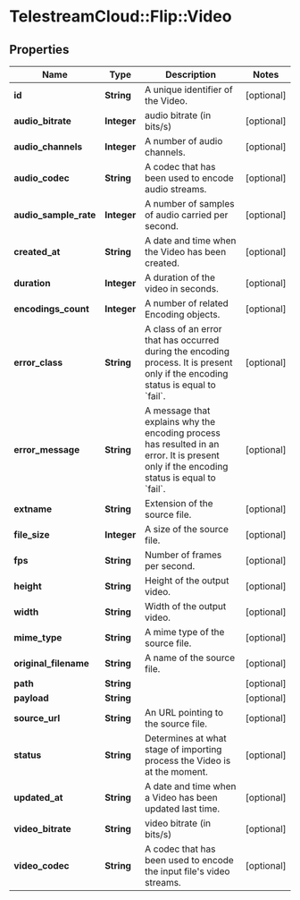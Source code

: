 # TelestreamCloud::Flip::Video

## Properties
Name | Type | Description | Notes
------------ | ------------- | ------------- | -------------
**id** | **String** | A unique identifier of the Video. | [optional] 
**audio_bitrate** | **Integer** | audio bitrate (in bits/s) | [optional] 
**audio_channels** | **Integer** | A number of audio channels. | [optional] 
**audio_codec** | **String** | A codec that has been used to encode audio streams. | [optional] 
**audio_sample_rate** | **Integer** | A number of samples of audio carried per second. | [optional] 
**created_at** | **String** | A date and time when the Video has been created. | [optional] 
**duration** | **Integer** | A duration of the video in seconds. | [optional] 
**encodings_count** | **Integer** | A number of related Encoding objects. | [optional] 
**error_class** | **String** | A class of an error that has occurred during the encoding process. It is present only if the encoding status is equal to &#x60;fail&#x60;. | [optional] 
**error_message** | **String** | A message that explains why the encoding process has resulted in an error. It is present only if the encoding status is equal to &#x60;fail&#x60;. | [optional] 
**extname** | **String** | Extension of the source file. | [optional] 
**file_size** | **Integer** | A size of the source file. | [optional] 
**fps** | **String** | Number of frames per second. | [optional] 
**height** | **String** | Height of the output video. | [optional] 
**width** | **String** | Width of the output video. | [optional] 
**mime_type** | **String** | A mime type of the source file. | [optional] 
**original_filename** | **String** | A name of the source file. | [optional] 
**path** | **String** |  | [optional] 
**payload** | **String** |  | [optional] 
**source_url** | **String** | An URL pointing to the source file. | [optional] 
**status** | **String** | Determines at what stage of importing process the Video is at the moment. | [optional] 
**updated_at** | **String** | A date and time when a Video has been updated last time. | [optional] 
**video_bitrate** | **String** | video bitrate (in bits/s) | [optional] 
**video_codec** | **String** | A codec that has been used to encode the input file&#39;s video streams. | [optional] 


